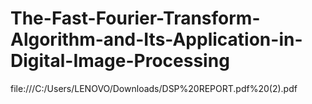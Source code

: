 # The-Fast-Fourier-Transform-Algorithm-and-Its-Application-in-Digital-Image-Processing
file:///C:/Users/LENOVO/Downloads/DSP%20REPORT.pdf%20(2).pdf
